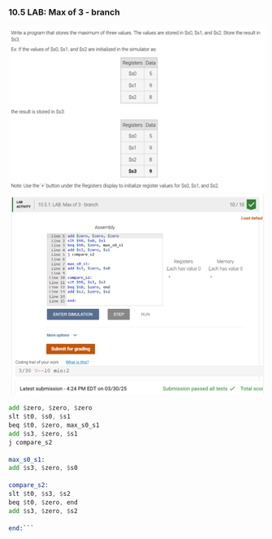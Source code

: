 ### 10.5 LAB: Max of 3 - branch

![alt text](image.png)
![alt text](image-1.png)

```asm
add $zero, $zero, $zero
slt $t0, $s0, $s1
beq $t0, $zero, max_s0_s1
add $s3, $zero, $s1
j compare_s2

max_s0_s1:
add $s3, $zero, $s0

compare_s2:
slt $t0, $s3, $s2
beq $t0, $zero, end
add $s3, $zero, $s2

end:```